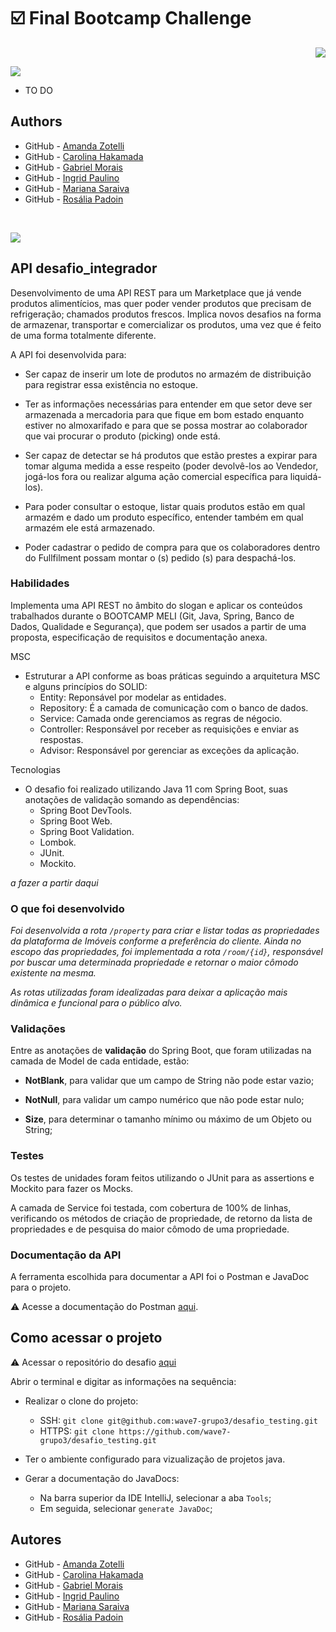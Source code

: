 # :ballot_box_with_check: Final Bootcamp Challenge

<p align="right">
  <img src="https://img.shields.io/badge/Project completed-black?style=for-the-badge">
</p>

<p align="left">
  <img src="https://img.shields.io/badge/Version: English-black?style=for-the-badge">
</p>

- TO DO


## Authors
- GitHub - [Amanda Zotelli](https://github.com/amdzotelli)
- GitHub - [Carolina Hakamada](https://github.com/carolhakamada)
- GitHub - [Gabriel Morais](https://github.com/gabrielmorais-meli)
- GitHub - [Ingrid Paulino](https://github.com/IngridPaulino)
- GitHub - [Mariana Saraiva](https://github.com/marianasaraivameli)
- GitHub - [Rosália Padoin](https://github.com/rosalia-oliveira)


</br>
<p align="left">
  <img src="https://img.shields.io/badge/Versão: Português-black?style=for-the-badge">
</p>

## API desafio_integrador
Desenvolvimento de uma API REST para um Marketplace que já vende produtos alimentícios, mas quer poder vender produtos que precisam de refrigeração; chamados produtos frescos. Implica novos desafios na forma de armazenar,
transportar e comercializar os produtos, uma vez que é feito de uma forma totalmente diferente.

A API foi desenvolvida para:

- Ser capaz de inserir um lote de produtos no armazém de distribuição para registrar essa existência no estoque.

- Ter as informações necessárias para entender em que setor deve ser armazenada a mercadoria para que fique em bom estado enquanto estiver no almoxarifado e para que se possa mostrar ao colaborador que vai procurar o produto (picking) onde está.

- Ser capaz de detectar se há produtos que estão prestes a expirar para tomar alguma medida a esse respeito (poder devolvê-los ao Vendedor, jogá-los fora ou realizar alguma ação comercial específica para liquidá-los).

- Para poder consultar o estoque, listar quais produtos estão em qual armazém e dado um produto específico, entender também em qual armazém ele está armazenado.

- Poder cadastrar o pedido de compra para que os colaboradores dentro do Fullfilment
possam montar o (s) pedido (s) para despachá-los.



### Habilidades

Implementa uma API REST no âmbito do slogan e aplicar os conteúdos trabalhados durante o BOOTCAMP MELI (Git, Java, Spring, Banco de Dados,
Qualidade e Segurança), que podem ser usados a partir de uma proposta, especificação de requisitos e documentação anexa.

MSC
- Estruturar a API conforme as boas práticas seguindo a arquitetura MSC e alguns princípios do SOLID:
    - Entity: Reponsável por modelar as entidades.
    - Repository: É a camada de comunicação com o banco de dados.
    - Service: Camada onde gerenciamos as regras de négocio.
    - Controller: Responsável por receber as requisições e enviar as respostas.
    - Advisor: Responsável por gerenciar as exceções da aplicação.

Tecnologias
- O desafio foi realizado utilizando Java 11 com Spring Boot, suas anotações de validação somando as dependências:
    - Spring Boot DevTools.
    - Spring Boot Web.
    - Spring Boot Validation.
    - Lombok.
    - JUnit.
    - Mockito.


_a fazer a partir daqui_
### O que foi desenvolvido
_Foi desenvolvida a rota `/property` para criar e listar todas as propriedades da plataforma de Imóveis conforme a preferência do cliente.
Ainda no escopo das propriedades, foi implementada a rota `/room/{id}`, responsável por buscar uma determinada propriedade e retornar o maior cômodo existente na mesma._


_As rotas utilizadas foram idealizadas para deixar a aplicação mais dinâmica e funcional para o público alvo._

### Validações

Entre as anotações de __validação__ do Spring Boot, que foram utilizadas na camada de Model de cada entidade, estão:

- __NotBlank__, para validar que um campo de String não pode estar vazio;


- __NotNull__, para validar um campo numérico que não pode estar nulo;


- __Size__, para determinar o tamanho mínimo ou máximo de um Objeto ou String;



### Testes

Os testes de unidades foram feitos utilizando o JUnit para as assertions e Mockito para fazer os Mocks.

A camada de Service foi testada, com cobertura de 100% de linhas, verificando os métodos de criação de propriedade, de retorno da lista de propriedades e de pesquisa do maior cômodo de uma propriedade.



### Documentação da API
A ferramenta escolhida para documentar a API foi o Postman e JavaDoc para o projeto.

:warning: Acesse a documentação do Postman [aqui](https://documenter.getpostman.com/view/23653402/2s847ESZzK).


## Como acessar o projeto
:warning: Acessar o repositório do desafio [aqui](https://github.com/wave7-grupo3/desafio_testing)

Abrir o terminal e digitar as informações na sequência:
- Realizar o clone do projeto:
    - SSH: `git clone git@github.com:wave7-grupo3/desafio_testing.git`
    - HTTPS: `git clone https://github.com/wave7-grupo3/desafio_testing.git`

- Ter o ambiente configurado para vizualização de projetos java.
- Gerar a documentação do JavaDocs:
    - Na barra superior da IDE IntelliJ, selecionar a aba `Tools`;
    - Em seguida, selecionar `generate JavaDoc`;


## Autores
- GitHub - [Amanda Zotelli](https://github.com/amdzotelli)
- GitHub - [Carolina Hakamada](https://github.com/carolhakamada)
- GitHub - [Gabriel Morais](https://github.com/gabrielmorais-meli)
- GitHub - [Ingrid Paulino](https://github.com/IngridPaulino)
- GitHub - [Mariana Saraiva](https://github.com/marianasaraivameli)
- GitHub - [Rosália Padoin](https://github.com/rosalia-oliveira)


